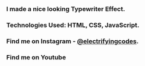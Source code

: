 ### I made a nice looking Typewriter Effect.

### Technologies Used: HTML, CSS, JavaScript.

### Find me on Instagram - [@electrifyingcodes][Instagram].
### Find me on Youtube

[Instagram]: https://www.instagram.com/electrifyingcodes